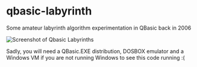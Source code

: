 qbasic-labyrinth
================

Some amateur labyrinth algorithm experimentation in QBasic back in 2006

![Screenshot of Qbasic Labyrinths](http://i.imgur.com/jWEePvo.png)

Sadly, you will need a QBasic.EXE distribution, DOSBOX emulator and a Windows VM if you are not running Windows to see this code running :(
